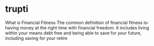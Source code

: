 # trupti
What is Financial Fitness  The common definition of financial fitness is- having money at the right time with financial freedom. It includes living within your means debt free and being able to save for your future, including saving for your retire
